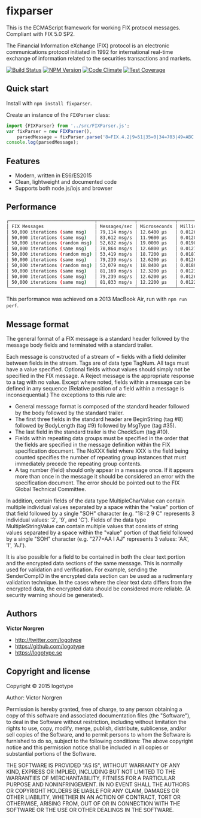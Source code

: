 # fixparser

This is the ECMAScript framework for working FIX protocol messages. Compliant with FIX 5.0 SP2.

The Financial Information eXchange (FIX) protocol is an electronic communications protocol initiated in 1992 for international real-time exchange of information related to the securities transactions and markets.

[![Build Status](https://travis-ci.org/logotype/fixparser.svg?branch=master)](https://travis-ci.org/logotype/fixparser) [![NPM Version](https://badge.fury.io/js/fixparser.svg)](http://badge.fury.io/js/fixparser) [![Code Climate](https://codeclimate.com/github/logotype/fixparser/badges/gpa.svg)](https://codeclimate.com/github/logotype/fixparser) [![Test Coverage](https://codeclimate.com/github/logotype/fixparser/badges/coverage.svg)](https://codeclimate.com/github/logotype/fixparser/coverage)


Quick start
-----------

Install with `npm install fixparser`.

Create an instance of the `FIXParser` class:

```javascript
import {FIXParser} from '../src/FIXParser.js';
var fixParser = new FIXParser(),
    parsedMessage = fixParser.parse('8=FIX.4.2|9=51|35=0|34=703|49=ABC|52=20100130-10:53:40.830|56=XYZ|10=249|');
console.log(parsedMessage);
```

Features
--------
+ Modern, written in ES6/ES2015
+ Clean, lightweight and documented code
+ Supports both node.js/iojs and browser

Performance
-----------
```bash
┌────────────────────────────────┬──────────────┬──────────────┬──────────────┐
│ FIX Messages                   │ Messages/sec │ Microseconds │ Milliseconds │
│ 50,000 iterations (same msg)   │ 79,114 msg/s │ 12.6400 μs   │ 0.0126 ms    │
│ 50,000 iterations (same msg)   │ 83,612 msg/s │ 11.9600 μs   │ 0.0120 ms    │
│ 50,000 iterations (random msg) │ 52,632 msg/s │ 19.0000 μs   │ 0.0190 ms    │
│ 50,000 iterations (same msg)   │ 78,864 msg/s │ 12.6800 μs   │ 0.0127 ms    │
│ 50,000 iterations (random msg) │ 53,419 msg/s │ 18.7200 μs   │ 0.0187 ms    │
│ 50,000 iterations (same msg)   │ 79,239 msg/s │ 12.6200 μs   │ 0.0126 ms    │
│ 50,000 iterations (random msg) │ 53,079 msg/s │ 18.8400 μs   │ 0.0188 ms    │
│ 50,000 iterations (same msg)   │ 81,169 msg/s │ 12.3200 μs   │ 0.0123 ms    │
│ 50,000 iterations (same msg)   │ 79,239 msg/s │ 12.6200 μs   │ 0.0126 ms    │
│ 50,000 iterations (same msg)   │ 81,833 msg/s │ 12.2200 μs   │ 0.0122 ms    │
└────────────────────────────────┴──────────────┴──────────────┴──────────────┘
```
This performance was achieved on a 2013 MacBook Air, run with `npm run perf`.

Message format
--------------

The general format of a FIX message is a standard header followed by the message body fields and terminated with a standard trailer.

Each message is constructed of a stream of <tag>=<value> fields with a field delimiter between fields in the stream. Tags are of data type TagNum. All tags must have a value specified. Optional fields without values should simply not be specified in the FIX message. A Reject message is the appropriate response to a tag with no value.
Except where noted, fields within a message can be defined in any sequence (Relative position of a field within a message is inconsequential.) The exceptions to this rule are:

- General message format is composed of the standard header followed by the body followed by the standard trailer.
- The first three fields in the standard header are BeginString (tag #8) followed by BodyLength (tag #9) followed by MsgType (tag #35).
- The last field in the standard trailer is the CheckSum (tag #10).
- Fields within repeating data groups must be specified in the order that the fields are specified in the message definition within the FIX specification document. The NoXXX field where XXX is the field being counted specifies the number of repeating group instances that must immediately precede the repeating group contents.
- A tag number (field) should only appear in a message once. If it appears more than once in the message it should be considered an error with the specification document. The error should be pointed out to the FIX Global Technical Committee.

In addition, certain fields of the data type MultipleCharValue can contain multiple individual values separated by a space within the "value" portion of that field followed by a single "SOH" character (e.g. "18=2 9 C<SOH>" represents 3 individual values: '2', '9', and 'C'). Fields of the data type MultipleStringValue can contain multiple values that consists of string values separated by a space within the "value" portion of that field followed by a single "SOH" character (e.g. "277=AA I AJ<SOH>" represents 3 values: 'AA', 'I', 'AJ').

It is also possible for a field to be contained in both the clear text portion and the encrypted data sections of the same message. This is normally used for validation and verification. For example, sending the SenderCompID in the encrypted data section can be used as a rudimentary validation technique. In the cases where the clear text data differs from the encrypted data, the encrypted data should be considered more reliable. (A security warning should be generated).

Authors
-------

**Victor Norgren**

+ http://twitter.com/logotype
+ https://github.com/logotype
+ https://logotype.se


Copyright and license
---------------------

Copyright © 2015 logotype

Author: Victor Norgren

Permission is hereby granted, free of charge, to any person obtaining a copy
of this software and associated documentation files (the "Software"), to
deal in the Software without restriction, including without limitation the
rights to use, copy, modify, merge, publish, distribute, sublicense, and/or
sell copies of the Software, and to permit persons to whom the Software is
furnished to do so, subject to the following conditions:  The above copyright
notice and this permission notice shall be included in all copies or
substantial portions of the Software.

THE SOFTWARE IS PROVIDED "AS IS", WITHOUT WARRANTY OF ANY KIND, EXPRESS OR
IMPLIED, INCLUDING BUT NOT LIMITED TO THE WARRANTIES OF MERCHANTABILITY,
FITNESS FOR A PARTICULAR PURPOSE AND NONINFRINGEMENT. IN NO EVENT SHALL THE
AUTHORS OR COPYRIGHT HOLDERS BE LIABLE FOR ANY CLAIM, DAMAGES OR OTHER
LIABILITY, WHETHER IN AN ACTION OF CONTRACT, TORT OR OTHERWISE, ARISING FROM,
OUT OF OR IN CONNECTION WITH THE SOFTWARE OR THE USE OR OTHER DEALINGS
IN THE SOFTWARE.
